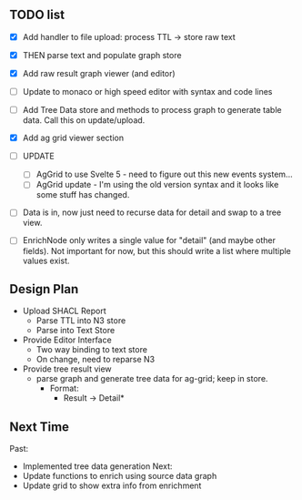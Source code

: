 ## TODO list

- [x] Add handler to file upload: process TTL -> store raw text
- [x] THEN parse text and populate graph store
- [x] Add raw result graph viewer (and editor)
- [ ] Update to monaco or high speed editor with syntax and code lines
- [ ] Add Tree Data store and methods to process graph to generate table data. Call this on update/upload.
- [x] Add ag grid viewer section
- [ ] UPDATE
  - [ ] AgGrid to use Svelte 5 - need to figure out this new events system...
  - [ ] AgGrid update - I'm using the old version syntax and it looks like some stuff has changed.
- [ ] Data is in, now just need to recurse data for detail and swap to a tree view.
- [ ] EnrichNode only writes a single value for "detail" (and maybe other fields). Not important for now, but this should write a list where multiple values exist.



## Design Plan

- Upload SHACL Report
  - Parse TTL into N3 store
  - Parse into Text Store
- Provide Editor Interface
  - Two way binding to text store
  - On change, need to reparse N3
- Provide tree result view
  - parse graph and generate tree data for ag-grid; keep in store.
    - Format:
      - Result -> Detail*


## Next Time
Past:
- Implemented tree data generation
Next:
- Update functions to enrich using source data graph
- Update grid to show extra info from enrichment